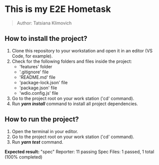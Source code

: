 # This is my E2E Hometask
> Author: Tatsiana Klimovich

## How to install the project? 
1. Clone this repository to your workstation and open it in an editor (VS Code, for example).
2. Check for the following folders and files inside the project:
   - 'features' folder
   - '.gitignore' file
   - 'README.md' file
   - 'package-lock.json' file
   - 'package.json' file
   - 'wdio.config.js' file
3. Go to the project root on your work station ('cd' command).
4. Run ***yarn install*** command to install all project dependencies.

## How to run the project?
1. Open the terminal in your editor.
2. Go to the project root on your work station ('cd' command).
3. Run ***yarn test*** command.

**Expected result:**
"spec" Reporter:  11 passing
Spec Files:       1 passed, 1 total (100% completed)
